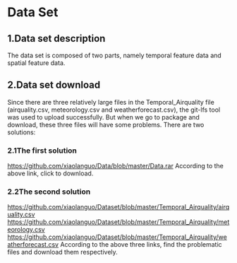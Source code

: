 # Data Set
## **1.Data set description**
The data set is composed of two parts, namely temporal feature data and spatial feature data.
## **2.Data set download**
Since there are three relatively large files in the Temporal_Airquality file (airquality.csv, meteorology.csv and weatherforecast.csv), the git-lfs tool was used to upload successfully. 
But when we go to package and download, these three files will have some problems. 
 There are two solutions:
### **2.1The first solution**
https://github.com/xiaolanguo/Data/blob/master/Data.rar
According to the above link, click to download.
### **2.2The second solution**
https://github.com/xiaolanguo/Dataset/blob/master/Temporal_Airquality/airquality.csv
https://github.com/xiaolanguo/Dataset/blob/master/Temporal_Airquality/meteorology.csv
https://github.com/xiaolanguo/Dataset/blob/master/Temporal_Airquality/weatherforecast.csv
  According to the above three links, find the problematic files and download them respectively.
